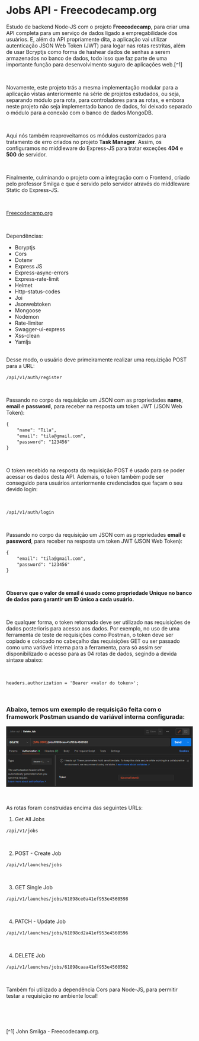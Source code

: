 # Jobs API - Freecodecamp.org


Estudo de backend Node-JS com o projeto **Freecodecamp**, para criar uma API completa para um serviço de dados ligado a empregabilidade dos usuários. E, além da API propriamente dita, a aplicação vai utilizar autenticação JSON Web Token (JWT) para logar nas rotas restritas, além de usar Bcryptjs como forma de hashear dados de senhas a serem armazenados no banco de dados, todo isso que faz parte de uma importante função para desenvolvimento suguro de aplicações web.[^1]


<br />




Novamente, este projeto trás a mesma implementação modular para a aplicação vistas anteriormente na série de projetos estudados, ou seja, separando módulo para rota, para controladores para as rotas, e embora neste projeto não seja implementado banco de dados, foi deixado separado o módulo para a conexão com o banco de dados MongoDB.


<br />

Aqui nós também reaproveitamos os módulos customizados para tratamento de erro criados no projeto **Task Manager**. Assim, os configuramos no middleware do Express-JS para tratar exceções **404** e **500** de servidor.

<br />

Finalmente, culminando o projeto com a integração com o Frontend, criado pelo professor Smilga e que é servido pelo servidor através do middleware Static do Express-JS.



<br />

[Freecodecamp.org](https://www.freecodecamp.org/learn/back-end-development-and-apis/)



<br />


Dependências:

- Bcryptjs
- Cors
- Dotenv
- Express JS
- Express-async-errors
- Express-rate-limit
- Helmet
- Http-status-codes
- Joi
- Jsonwebtoken
- Mongoose
- Nodemon
- Rate-limiter
- Swagger-ui-express
- Xss-clean
- Yamljs


<br />
Desse modo, o usuário deve primeiramente realizar uma requizição POST para a URL:

<br />

```
/api/v1/auth/register
```

<br  />

Passando no corpo da requisição um JSON com as propriedades **name**, **email** e **password**, para receber na resposta um token JWT (JSON Web Token):


```
{
	"name": "Tila",
	"email": "tila@gmail.com",
	"password": "123456"
}
```

<br />

O token recebido na resposta da requisição POST é usado para se poder acessar os dados desta API. Ademais, o token também pode ser conseguido para usuários anteriormente credenciados que façam o seu devido login:

<br />

```
/api/v1/auth/login
```

<br  />

Passando no corpo da requisição um JSON com as propriedades **email** e **password**, para receber na resposta um token JWT (JSON Web Token):


```
{
	"email": "tila@gmail.com",
	"password": "123456"
}
```

<br />

**Observe que o valor de email é usado como propriedade Unique no banco de dados para garantir um ID único a cada usuário.**


<br />

De qualquer forma, o token retornado deve ser utilizado nas requisições de dados posterioris para acesso aos dados. Por exemplo, no uso de uma ferramenta de teste de requisições como Postman, o token deve ser copiado e colocado no cabeçalho das requisições GET ou ser passado como uma variável interna para a ferramenta, para só assim ser disponibilizado o acesso para as 04 rotas de dados, segindo a devida sintaxe abaixo:

<br />

```
headers.authorization = 'Bearer <valor do token>';
```

<br />

### Abaixo, temos um exemplo de requisição feita com o framework Postman usando de variável interna configurada:

![ Abaixo, temos um exemplo de requisição feita com o framework Postman](/public/images/jobs-api-01.png)


<br />


As rotas foram construídas encima das seguintes URLs:

1. Get All Jobs
```
/api/v1/jobs
```

<br />

2. POST - Create Job
```
/api/v1/launches/jobs
```

<br />

3. GET Single Job
```
/api/v1/launches/jobs/61898ce0a41ef953e4560598
```

<br />

4. PATCH - Update Job
```
/api/v1/launches/jobs/61898cd2a41ef953e4560596
```

<br />

4. DELETE Job
```
/api/v1/launches/jobs/61898caaa41ef953e4560592
```

<br />

Também foi utilizado a dependência Cors para Node-JS, para permitir testar a requisição no ambiente local!


<br />



<br />
<br />

[^1] John Smilga - Freecodecamp.org.






